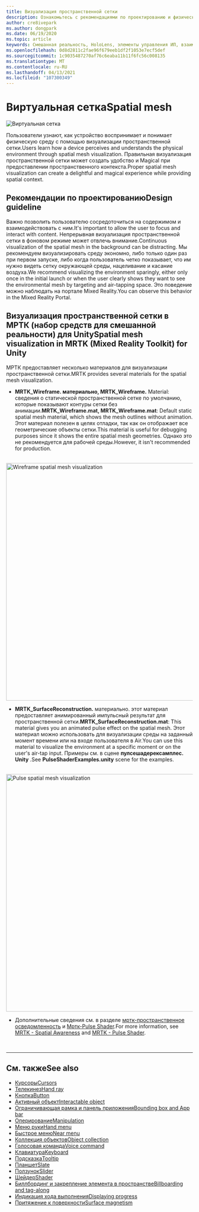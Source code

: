 ```yaml
---
title: Визуализация пространственной сетки
description: Ознакомьтесь с рекомендациями по проектированию и физической средой, посвященной визуализации пространственной сетки в МРТК.
author: cre8ivepark
ms.author: dongpark
ms.date: 06/19/2020
ms.topic: article
keywords: Смешанная реальность, HoloLens, элементы управления ИП, взаимодействие, Пользовательский интерфейс, UX, проектирование UX, пространственный пользовательский интерфейс, пространственное взаимодействие, трехмерный Пользовательский интерфейс, трехмерный UI, гарнитура смешанной реальности, гарнитура Windows Mixed, гарнитура виртуальной реальности, HoloLens, МРТК, набор средств смешанной реальности
ms.openlocfilehash: 0d8d2811c2fae96f679eeb1df2f1053e7ecf5def
ms.sourcegitcommit: 1c9035487270af76c6eaba11b11f6fc56c008135
ms.translationtype: MT
ms.contentlocale: ru-RU
ms.lasthandoff: 04/13/2021
ms.locfileid: "107300349"
---
```

# <a name="spatial-mesh"></a><span data-ttu-id="327f8-104">Виртуальная сетка</span><span class="sxs-lookup"><span data-stu-id="327f8-104">Spatial mesh</span></span>

![Виртуальная сетка](images/MRTK_PulseShader_SpatialMesh.gif)

<span data-ttu-id="327f8-106">Пользователи узнают, как устройство воспринимает и понимает физическую среду с помощью визуализации пространственной сетки.</span><span class="sxs-lookup"><span data-stu-id="327f8-106">Users learn how a device perceives and understands the physical environment through spatial mesh visualization.</span></span> <span data-ttu-id="327f8-107">Правильная визуализация пространственной сетки может создать удобство и Magical при предоставлении пространственного контекста.</span><span class="sxs-lookup"><span data-stu-id="327f8-107">Proper spatial mesh visualization can create a delightful and magical experience while providing spatial context.</span></span>  

## <a name="design-guideline"></a><span data-ttu-id="327f8-108">Рекомендации по проектированию</span><span class="sxs-lookup"><span data-stu-id="327f8-108">Design guideline</span></span>

<span data-ttu-id="327f8-109">Важно позволить пользователю сосредоточиться на содержимом и взаимодействовать с ним.</span><span class="sxs-lookup"><span data-stu-id="327f8-109">It's important to allow the user to focus and interact with content.</span></span> <span data-ttu-id="327f8-110">Непрерывная визуализация пространственной сетки в фоновом режиме может отвлечь внимание.</span><span class="sxs-lookup"><span data-stu-id="327f8-110">Continuous visualization of the spatial mesh in the background can be distracting.</span></span> <span data-ttu-id="327f8-111">Мы рекомендуем визуализировать среду экономно, либо только один раз при первом запуске, либо когда пользователь четко показывает, что им нужно видеть сетку окружающей среды, нацеливание и касание воздуха.</span><span class="sxs-lookup"><span data-stu-id="327f8-111">We recommend visualizing the environment sparingly, either only once in the initial launch or when the user clearly shows they want to see the environmental mesh by targeting and air-tapping space.</span></span> <span data-ttu-id="327f8-112">Это поведение можно наблюдать на портале Mixed Reality.</span><span class="sxs-lookup"><span data-stu-id="327f8-112">You can observe this behavior in the Mixed Reality Portal.</span></span>
<br>

## <a name="spatial-mesh-visualization-in-mrtk-mixed-reality-toolkit-for-unity"></a><span data-ttu-id="327f8-113">Визуализация пространственной сетки в МРТК (набор средств для смешанной реальности) для Unity</span><span class="sxs-lookup"><span data-stu-id="327f8-113">Spatial mesh visualization in MRTK (Mixed Reality Toolkit) for Unity</span></span>

<span data-ttu-id="327f8-114">МРТК предоставляет несколько материалов для визуализации пространственной сетки.</span><span class="sxs-lookup"><span data-stu-id="327f8-114">MRTK provides several materials for the spatial mesh visualization.</span></span>

- <span data-ttu-id="327f8-115">**MRTK_Wireframe. материально, MRTK_Wireframe.** Material: сведения о статической пространственной сетке по умолчанию, которые показывают контуры сетки без анимации.</span><span class="sxs-lookup"><span data-stu-id="327f8-115">**MRTK_Wireframe.mat, MRTK_Wireframe.mat**: Default static spatial mesh material, which shows the mesh outlines without animation.</span></span> <span data-ttu-id="327f8-116">Этот материал полезен в целях отладки, так как он отображает все геометрические объекты сетки.</span><span class="sxs-lookup"><span data-stu-id="327f8-116">This material is useful for debugging purposes since it shows the entire spatial mesh geometries.</span></span> <span data-ttu-id="327f8-117">Однако это не рекомендуется для рабочей среды.</span><span class="sxs-lookup"><span data-stu-id="327f8-117">However, it isn't recommended for production.</span></span>
<br>
<img src="images/SurfaceReconstruction.jpg" alt="Wireframe spatial mesh visualization" width="640px">

- <span data-ttu-id="327f8-118">**MRTK_SurfaceReconstruction.** материально. этот материал предоставляет анимированный импульсный результат для пространственной сетки.</span><span class="sxs-lookup"><span data-stu-id="327f8-118">**MRTK_SurfaceReconstruction.mat**: This material gives you an animated pulse effect on the spatial mesh.</span></span> <span data-ttu-id="327f8-119">Этот материал можно использовать для визуализации среды на заданный момент времени или на входе пользователя в Air.</span><span class="sxs-lookup"><span data-stu-id="327f8-119">You can use this material to visualize the environment at a specific moment or on the user's air-tap input.</span></span> <span data-ttu-id="327f8-120">Примеры см. в сцене **пулсешадерексамплес. Unity** .</span><span class="sxs-lookup"><span data-stu-id="327f8-120">See **PulseShaderExamples.unity** scene for the examples.</span></span>
<br>
<img src="images/MRTK_SRMesh_Pulse.jpg" alt="Pulse spatial mesh visualization" width="640px">

* <span data-ttu-id="327f8-121">Дополнительные сведения см. в разделе [мртк-пространственное осведомленность](https://docs.microsoft.com/windows/mixed-reality/mrtk-unity/features/spatial-awareness/spatial-awareness-getting-started) и [Мртк-Pulse Shader](https://docs.microsoft.com/windows/mixed-reality/mrtk-unity/features/experimental/pulse-shader).</span><span class="sxs-lookup"><span data-stu-id="327f8-121">For more information, see [MRTK - Spatial Awareness](https://docs.microsoft.com/windows/mixed-reality/mrtk-unity/features/spatial-awareness/spatial-awareness-getting-started) and [MRTK - Pulse Shader](https://docs.microsoft.com/windows/mixed-reality/mrtk-unity/features/experimental/pulse-shader).</span></span>

<br>

---

## <a name="see-also"></a><span data-ttu-id="327f8-122">См. также</span><span class="sxs-lookup"><span data-stu-id="327f8-122">See also</span></span>

* [<span data-ttu-id="327f8-123">Курсоры</span><span class="sxs-lookup"><span data-stu-id="327f8-123">Cursors</span></span>](cursors.md)
* [<span data-ttu-id="327f8-124">Телекинез</span><span class="sxs-lookup"><span data-stu-id="327f8-124">Hand ray</span></span>](point-and-commit.md)
* [<span data-ttu-id="327f8-125">Кнопка</span><span class="sxs-lookup"><span data-stu-id="327f8-125">Button</span></span>](button.md)
* [<span data-ttu-id="327f8-126">Активный объект</span><span class="sxs-lookup"><span data-stu-id="327f8-126">Interactable object</span></span>](interactable-object.md)
* [<span data-ttu-id="327f8-127">Ограничивающая рамка и панель приложения</span><span class="sxs-lookup"><span data-stu-id="327f8-127">Bounding box and App bar</span></span>](app-bar-and-bounding-box.md)
* [<span data-ttu-id="327f8-128">Оперирование</span><span class="sxs-lookup"><span data-stu-id="327f8-128">Manipulation</span></span>](direct-manipulation.md)
* [<span data-ttu-id="327f8-129">Меню руки</span><span class="sxs-lookup"><span data-stu-id="327f8-129">Hand menu</span></span>](hand-menu.md)
* [<span data-ttu-id="327f8-130">Быстрое меню</span><span class="sxs-lookup"><span data-stu-id="327f8-130">Near menu</span></span>](near-menu.md)
* [<span data-ttu-id="327f8-131">Коллекция объектов</span><span class="sxs-lookup"><span data-stu-id="327f8-131">Object collection</span></span>](object-collection.md)
* [<span data-ttu-id="327f8-132">Голосовая команда</span><span class="sxs-lookup"><span data-stu-id="327f8-132">Voice command</span></span>](voice-input.md)
* [<span data-ttu-id="327f8-133">Клавиатура</span><span class="sxs-lookup"><span data-stu-id="327f8-133">Keyboard</span></span>](keyboard.md)
* [<span data-ttu-id="327f8-134">Подсказка</span><span class="sxs-lookup"><span data-stu-id="327f8-134">Tooltip</span></span>](tooltip.md)
* [<span data-ttu-id="327f8-135">Планшет</span><span class="sxs-lookup"><span data-stu-id="327f8-135">Slate</span></span>](slate.md)
* [<span data-ttu-id="327f8-136">Ползунок</span><span class="sxs-lookup"><span data-stu-id="327f8-136">Slider</span></span>](slider.md)
* [<span data-ttu-id="327f8-137">Шейдер</span><span class="sxs-lookup"><span data-stu-id="327f8-137">Shader</span></span>](shader.md)
* [<span data-ttu-id="327f8-138">Биллбординг и закрепление элемента в пространстве</span><span class="sxs-lookup"><span data-stu-id="327f8-138">Billboarding and tag-along</span></span>](billboarding-and-tag-along.md)
* [<span data-ttu-id="327f8-139">Индикация хода выполнения</span><span class="sxs-lookup"><span data-stu-id="327f8-139">Displaying progress</span></span>](progress.md)
* [<span data-ttu-id="327f8-140">Притяжение к поверхности</span><span class="sxs-lookup"><span data-stu-id="327f8-140">Surface magnetism</span></span>](surface-magnetism.md)
